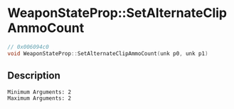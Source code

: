 # WeaponStateProp::SetAlternateClipAmmoCount
```c
// 0x006094c0
void WeaponStateProp::SetAlternateClipAmmoCount(unk p0, unk p1)
```
## Description
```
Minimum Arguments: 2
Maximum Arguments: 2
```
